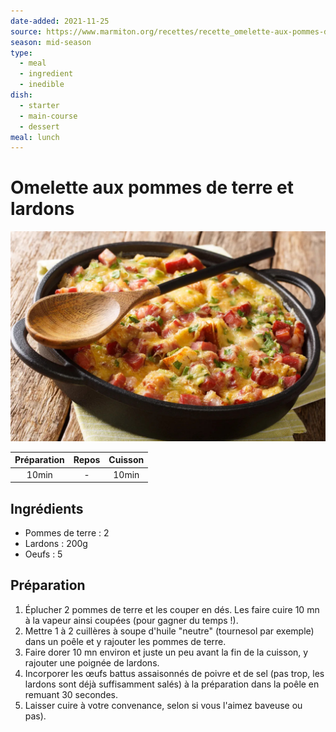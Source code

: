 ```yaml
---
date-added: 2021-11-25
source: https://www.marmiton.org/recettes/recette_omelette-aux-pommes-de-terre-et-lardons_19387.aspx
season: mid-season
type:
  - meal
  - ingredient
  - inedible
dish:
  - starter
  - main-course
  - dessert
meal: lunch
---
```


# Omelette aux pommes de terre et lardons

![](images/Omelette%20aux%20pommes%20de%20terre%20et%20lardons.jpg)

| Préparation | Repos | Cuisson |
|:-----------:|:-----:|:-------:|
|    10min    |   -   |  10min  |

## Ingrédients

- Pommes de terre : 2
- Lardons : 200g
- Oeufs : 5

## Préparation

1. Éplucher 2 pommes de terre et les couper en dés. Les faire cuire 10 mn à la vapeur ainsi coupées (pour gagner du temps !).
2. Mettre 1 à 2 cuillères à soupe d'huile "neutre" (tournesol par exemple) dans un poêle et y rajouter les pommes de terre.
3. Faire dorer 10 mn environ et juste un peu avant la fin de la cuisson, y rajouter une poignée de lardons.
4. Incorporer les œufs battus assaisonnés de poivre et de sel (pas trop, les lardons sont déjà suffisamment salés) à la préparation dans la poêle en remuant 30 secondes.
5. Laisser cuire à votre convenance, selon si vous l'aimez baveuse ou pas).
